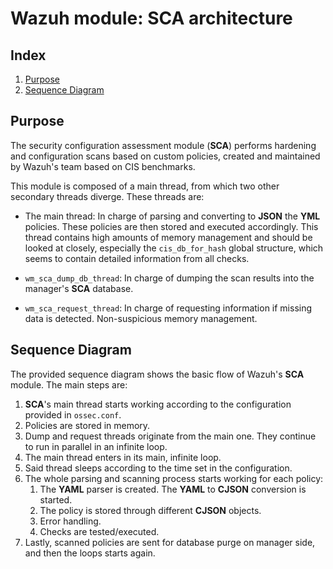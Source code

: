 <!---
Copyright (C) 2015-2021, Wazuh Inc.
Created by Wazuh, Inc. <info@wazuh.com>.
This program is free software; you can redistribute it and/or modify it under the terms of GPLv2
-->

# Wazuh module: SCA architecture
## Index
1. [Purpose](#purpose)
2. [Sequence Diagram](#sequence-diagram)

## Purpose
The security configuration assessment module (**SCA**) performs hardening and configuration scans based on custom policies, created and maintained by Wazuh's team based on CIS benchmarks.

This module is composed of a main thread, from which two other secondary threads diverge. These threads are:

- The main thread: In charge of parsing and converting to **JSON** the **YML** policies. These policies are then stored and executed accordingly. This thread contains high amounts of memory management and should be looked at closely, especially the `cis_db_for_hash` global structure, which seems to contain detailed information from all checks.

- `wm_sca_dump_db_thread`: In charge of dumping the scan results into the manager's **SCA** database.

- `wm_sca_request_thread`: In charge of requesting information if missing data is detected. Non-suspicious memory management.


## Sequence Diagram
The provided sequence diagram shows the basic flow of Wazuh's **SCA** module. The main steps are:
1. **SCA**'s main thread starts working according to the configuration provided in `ossec.conf`.
2. Policies are stored in memory.
3. Dump and request threads originate from the main one. They continue to run in parallel in an infinite loop. 
4. The main thread enters in its main, infinite loop.
5. Said thread sleeps according to the time set in the configuration.
6. The whole parsing and scanning process starts working for each policy:
    1. The **YAML** parser is created. The **YAML** to **CJSON** conversion is started.
    2. The policy is stored through different **CJSON** objects.
    3. Error handling.
    4. Checks are tested/executed.
7. Lastly, scanned policies are sent for database purge on manager side, and then the loops starts again.
